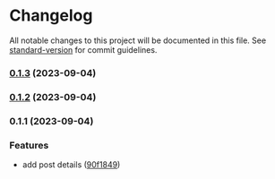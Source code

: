# Changelog

All notable changes to this project will be documented in this file. See [standard-version](https://github.com/conventional-changelog/standard-version) for commit guidelines.

### [0.1.3](https://github.com/Danny101201/next_demo/compare/v0.1.2...v0.1.3) (2023-09-04)

### [0.1.2](https://github.com/Danny101201/next_demo/compare/v0.1.1...v0.1.2) (2023-09-04)

### 0.1.1 (2023-09-04)


### Features

* add post details ([90f1849](https://github.com/Danny101201/next_demo/commit/90f1849ae19d74112d38b5e92e4407f5e5c9653a))
